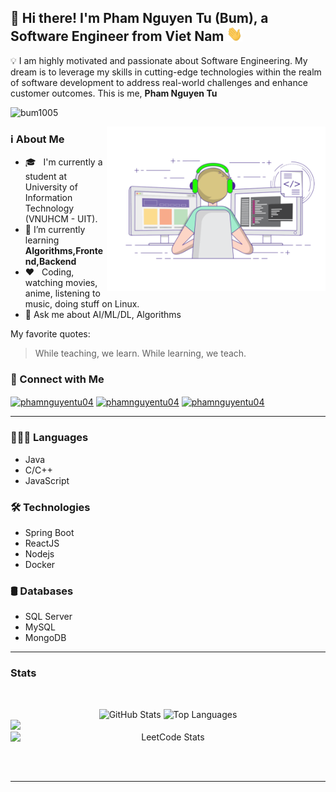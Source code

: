 ## 🌱 Hi there! I'm Pham Nguyen Tu (Bum), a Software Engineer from Viet Nam <img src="/Handwave.gif" width="25">

💡 I am highly motivated and passionate about Software Engineering. My dream is to leverage my skills in cutting-edge technologies within the realm of software development to address real-world challenges and enhance customer outcomes. This is me, **Pham Nguyen Tu**

<p align="left"> <img src="https://komarev.com/ghpvc/?username=bum1005&label=Profile%20views&color=0e75b6&style=flat" alt="bum1005" /> </p>

<img align="right" alt="GIF" src="./Progamming.gif" width="350"/>

### ℹ️ About Me

- 🎓 &nbsp; I'm currently a student at University of Information Technology (VNUHCM - UIT).
- 🔭 I’m currently learning **Algorithms,Frontend,Backend**
- ❤️ &nbsp; Coding, watching movies, anime, listening to music, doing stuff on Linux.
- 💬 Ask me about AI/ML/DL, Algorithms

My favorite quotes:

> While teaching, we learn. While learning, we teach.

### 🤝 Connect with Me

<p align="left">
<a href="https://www.facebook.com/phamnguyentu04/" target="blank"><img align="center" src="https://raw.githubusercontent.com/rahuldkjain/github-profile-readme-generator/master/src/images/icons/Social/facebook.svg" alt="phamnguyentu04" height="30" width="40" /></a>
<a href="https://linkedin.com/in/phamnguyentu04" target="blank"><img align="center" src="https://raw.githubusercontent.com/rahuldkjain/github-profile-readme-generator/master/src/images/icons/Social/linked-in-alt.svg" 
alt="phamnguyentu04" height="30" width="40" /></a>
<a href="https://twitter.com/bumer1005" target="blank"><img align="center" src="https://raw.githubusercontent.com/rahuldkjain/github-profile-readme-generator/master/src/images/icons/Social/twitter.svg" alt="phamnguyentu04" height="30" width="40" /></a>

<hr>

### 👨🏼‍💻 Languages

- Java
- C/C++
- JavaScript

### 🛠 Technologies

- Spring Boot
- ReactJS
- Nodejs
- Docker

### 🛢️ Databases

- SQL Server
- MySQL
- MongoDB
<hr>

### Stats

<br>

<!-- <p align="center" width="100vh">
  <img height="197" src="https://github-readme-stats-bqhz.vercel.app/api?username=bum1005&show_icons=true&hide_border=true&theme=dracula&count_private=true" alt="GitHub Stats">
  <img height="197" src="https://github-readme-stats.vercel.app/api/top-langs/?username=bum1005&layout=donut&show_icons=true&hide_border=true&theme=dracula&count_private=true" alt="Top Languages">

  <img height="310" src="https://github-readme-streak-stats.herokuapp.com?user=bum1005&hide_border=true&theme=dracula&border_radius=5&date_format=M%20j%5B%2C%20Y%5D">

  ![LeetCode Stats](https://leetcard.jacoblin.cool/bumer1005?theme=nord&font=Solway&ext=contest)
</p> -->

<p align="center" width="100vh">
  <img height="197" src="https://github-readme-stats-bqhz.vercel.app/api?username=bum1005&show_icons=true&hide_border=true&theme=dracula&count_private=true" alt="GitHub Stats">
  <img height="197" src="https://github-readme-stats.vercel.app/api/top-langs/?username=bum1005&layout=donut&show_icons=true&hide_border=true&theme=dracula&count_private=true" alt="Top Languages">

  <img style="min-width: 100%;" height="310" src="https://github-readme-streak-stats.herokuapp.com?user=bum1005&hide_border=true&theme=dracula&border_radius=5&date_format=M%20j%5B%2C%20Y%5D">
 
  <img style="min-width: 100%;" src="https://leetcard.jacoblin.cool/bumer1005?theme=nord&font=Solway&ext=contest&width=785&height=350&hide=ranking" alt="LeetCode Stats">
</p>

</p>
<br><br>

<hr>
